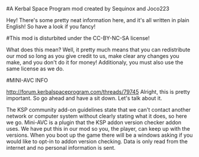 #A Kerbal Space Program mod created by Sequinox and Joco223                                                        

Hey! There's some pretty neat information here, and it's all written in plain English! So have a look if you fancy!

#This mod is disturbited under the CC-BY-NC-SA license! 

What does this mean? Well, it pretty much means that you can redistribute our mod so long as you give credit to us, make clear any changes you make, 
and you don't do it for money! Additionaly, you must also use the same license as we do.

#MINI-AVC INFO

http://forum.kerbalspaceprogram.com/threads/79745
Alright, this is pretty important. So go ahead and have a sit down. Let's talk about it.

The KSP community add-on guidelines state that we can't contact another network or computer system without clearly stating what it does, so here we go.
Mini-AVC is a plugin that the KSP addon version checker addon uses. We have put this in our mod so you, the player, can keep up with the versions. When you boot up the game
there will be a windows asking if you would like to opt-in to addon version checking. Data is only read from the internet and no personal information is sent.





